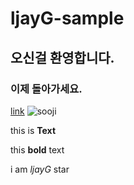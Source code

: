 # ljayG-sample

## 오신걸 환영합니다.

### 이제 돌아가세요.

[link](http://www.daum.net)
![sooji](https://image.bugsm.co.kr/artist/images/200/800730/80073016.jpg?version=20180712120011)

this is **Text**

this **bold** text

i am _ljayG_ star
